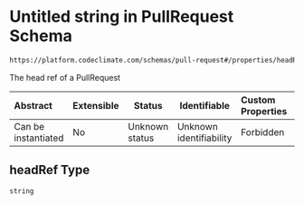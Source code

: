 # Untitled string in PullRequest Schema

```txt
https://platform.codeclimate.com/schemas/pull-request#/properties/headRef
```

The head ref of a PullRequest


| Abstract            | Extensible | Status         | Identifiable            | Custom Properties | Additional Properties | Access Restrictions | Defined In                                                                                |
| :------------------ | ---------- | -------------- | ----------------------- | :---------------- | --------------------- | ------------------- | ----------------------------------------------------------------------------------------- |
| Can be instantiated | No         | Unknown status | Unknown identifiability | Forbidden         | Allowed               | none                | [PullRequest.schema.json\*](../../schemas/PullRequest.schema.json "open original schema") |

## headRef Type

`string`
